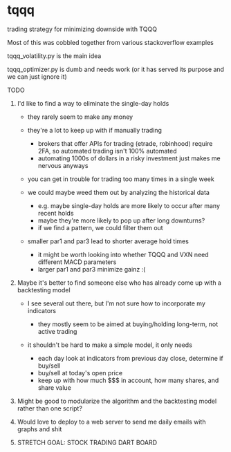 # tqqq
trading strategy for minimizing downside with TQQQ

Most of this was cobbled together from various stackoverflow examples

tqqq_volatility.py is the main idea

tqqq_optimizer.py is dumb and needs work (or it has served its purpose and we can just ignore it)

TODO
1. I'd like to find a way to eliminate the single-day holds

   * they rarely seem to make any money

   * they're a lot to keep up with if manually trading
     - brokers that offer APIs for trading (etrade, robinhood) require 2FA, so automated trading isn't 100% automated
     - automating 1000s of dollars in a risky investment just makes me nervous anyways

   * you can get in trouble for trading too many times in a single week

   * we could maybe weed them out by analyzing the historical data
     - e.g. maybe single-day holds are more likely to occur after many recent holds
     - maybe they're more likely to pop up after long downturns?
     - if we find a pattern, we could filter them out

   * smaller par1 and par3 lead to shorter average hold times
     - it might be worth looking into whether TQQQ and VXN need different MACD parameters
     - larger par1 and par3 minimize gainz :(

2. Maybe it's better to find someone else who has already come up with a backtesting model

   * I see several out there, but I'm not sure how to incorporate my indicators
     - they mostly seem to be aimed at buying/holding long-term, not active trading

   * it shouldn't be hard to make a simple model, it only needs
     - each day look at indicators from previous day close, determine if buy/sell
     - buy/sell at today's open price
     - keep up with how much $$$ in account, how many shares, and share value

3. Might be good to modularize the algorithm and the backtesting model rather than one script?

4. Would love to deploy to a web server to send me daily emails with graphs and shit

5. STRETCH GOAL: STOCK TRADING DART BOARD
